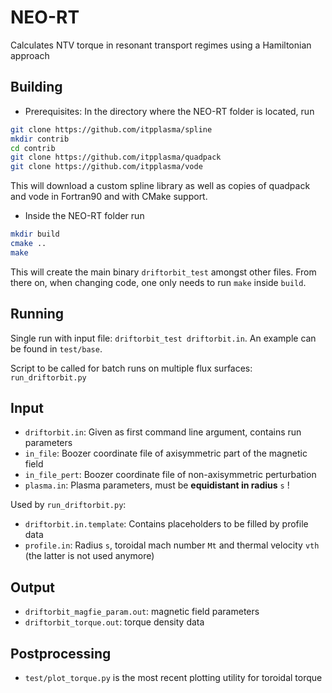 # NEO-RT
Calculates NTV torque in resonant transport regimes using a Hamiltonian approach

## Building
* Prerequisites: In the directory where the NEO-RT folder is located, run
```bash
git clone https://github.com/itpplasma/spline
mkdir contrib
cd contrib
git clone https://github.com/itpplasma/quadpack
git clone https://github.com/itpplasma/vode
```
This will download a custom spline library as well as copies of quadpack and vode
in Fortran90 and with CMake support.

* Inside the NEO-RT folder run
```bash
mkdir build
cmake ..
make
```
This will create the main binary `driftorbit_test` amongst other files.
From there on, when changing code, one only needs to run `make` inside `build`.

## Running

Single run with input file: `driftorbit_test driftorbit.in`.
An example can be found in `test/base`.

Script to be called for batch runs on multiple flux surfaces: `run_driftorbit.py`

## Input
- `driftorbit.in`: Given as first command line argument, contains run parameters 
- `in_file`: Boozer coordinate file of axisymmetric part of the magnetic field
- `in_file_pert`: Boozer coordinate file of non-axisymmetric perturbation
- `plasma.in`: Plasma parameters, must be **equidistant in radius** `s` !

Used by `run_driftorbit.py`:

- `driftorbit.in.template`: Contains placeholders to be filled by profile data
- `profile.in`: Radius `s`, toroidal mach number `Mt` and thermal velocity `vth` (the latter is not used anymore)

## Output

* `driftorbit_magfie_param.out`: magnetic field parameters
* `driftorbit_torque.out`: torque density data

## Postprocessing

* `test/plot_torque.py` is the most recent plotting utility for toroidal torque

